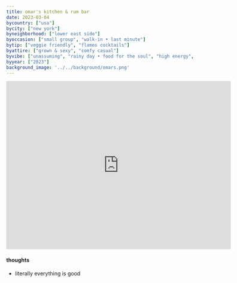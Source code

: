 ```yaml
---
title: omar's kitchen & rum bar
date: 2023-03-04
bycountry: ["usa"]
bycity: ["new york"]
byneighborhood: ["lower east side"]
byoccasion: ["small group", "walk-in • last minute"]
bytip: ["veggie friendly", "flames cocktails"]
byattire: ["grown & sexy", "comfy casual"]
byvibe: ["unassuming", "rainy day • food for the soul", "high energy", "friendly staff • welcoming"]
byyear: ["2023"]
background_image: '../../background/omars.png'
---
```


<iframe src="https://www.google.com/maps/embed?pb=!1m18!1m12!1m3!1d3023.892263843693!2d-73.98710872343553!3d40.72038813710113!2m3!1f0!2f0!3f0!3m2!1i1024!2i768!4f13.1!3m3!1m2!1s0x89c259818ca4ee77%3a0x5e5fa2b6f25dba0c!2somar&#39;s%20kitchen%20and%20rum%20bar!5e0!3m2!1sen!2sus!4v1696877156523!5m2!1sen!2sus" width="600" height="450" style="border:0;" allowfullscreen="" loading="lazy" referrerpolicy="no-referrer-when-downgrade"></iframe>

#### thoughts
* literally everything is good

